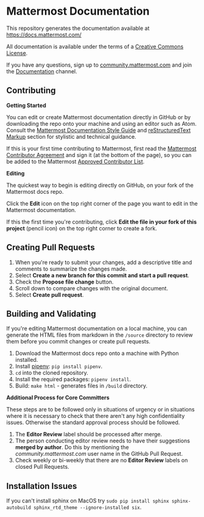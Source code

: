 # Mattermost Documentation

This repository generates the documentation available at https://docs.mattermost.com/

All documentation is available under the terms of a [Creative Commons License](https://creativecommons.org/licenses/by-nc-sa/3.0/).

If you have any questions, sign up to [community.mattermost.com](https://community.mattermost.com/signup_user_complete/?id=f1924a8db44ff3bb41c96424cdc20676) and join the [Documentation](https://community.mattermost.com/core/channels/documentation) channel. 

## Contributing

**Getting Started**

You can edit or create Mattermost documentation directly in GitHub or by downloading the repo onto your machine and using an editor such as Atom. Consult the [Mattermost Documentation Style Guide](https://docs.mattermost.com/guides/core.html#documentation-style-guide) and [reStructuredText Markup](https://docs.mattermost.com/process/documentation-guidelines.html#restructuredtext-markup) section for stylistic and technical guidance. 

If this is your first time contributing to Mattermost, first read the [Mattermost Contributor Agreement](https://www.mattermost.org/mattermost-contributor-agreement/) and sign it (at the bottom of the page), so you can be added to the Mattermost [Approved Contributor List](https://docs.google.com/spreadsheets/d/1NTCeG-iL_VS9bFqtmHSfwETo5f-8MQ7oMDE5IUYJi_Y/pubhtml?gid=0&single=true).


**Editing** 

The quickest way to begin is editing directly on GitHub, on your fork of the Mattermost docs repo. 

Click the **Edit** icon on the top right corner of the page you want to edit in the Mattermost documentation.

If this the first time you're contributing, click **Edit the file in your fork of this project** (pencil icon) on the top right corner to create a fork. 

## Creating Pull Requests

1. When you're ready to submit your changes, add a descriptive title and comments to summarize the changes made.
2. Select **Create a new branch for this commit and start a pull request**.
3. Check the **Propose file change** button.
4. Scroll down to compare changes with the original document.
5. Select **Create pull request**. 


## Building and Validating

If you're editing Mattermost documentation on a local machine, you can generate the HTML files from markdown in the `/source` directory to review them before you commit changes or create pull requests. 

1. Download the Mattermost docs repo onto a machine with Python installed.
2. Install [pipenv](https://docs.pipenv.org/): `pip install pipenv`. 
3. `cd` into the cloned repository.
4. Install the required packages: `pipenv install`.
5. Build: `make html` - generates files in `/build` directory.


**Additional Process for Core Committers**

These steps are to be followed only in situations of urgency or in situations where it is necessary to check that there aren't any high confidentiality issues. Otherwise the standard approval process should be followed.

1. The **Editor Review** label should be processed after merge.
2. The person conducting editor review needs to have their suggestions **merged by author**. Do this by mentioning the *community.mattermost.com* user name in the GitHub Pull Request.
3. Check weekly or bi-weekly that there are no **Editor Review** labels on closed Pull Requests.

## Installation Issues

If you can't install sphinx on MacOS try `sudo pip install sphinx sphinx-autobuild sphinx_rtd_theme --ignore-installed six`.
